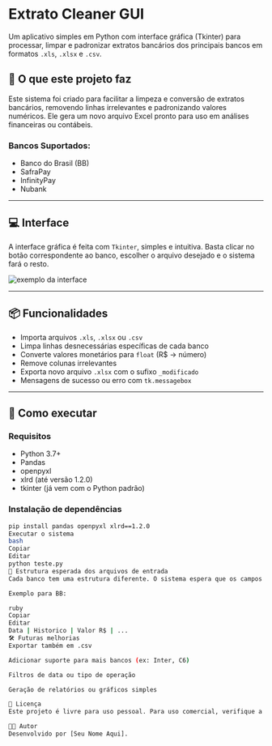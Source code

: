 # Extrato Cleaner GUI

Um aplicativo simples em Python com interface gráfica (Tkinter) para processar, limpar e padronizar extratos bancários dos principais bancos em formatos `.xls`, `.xlsx` e `.csv`.

## 🧾 O que este projeto faz

Este sistema foi criado para facilitar a limpeza e conversão de extratos bancários, removendo linhas irrelevantes e padronizando valores numéricos. Ele gera um novo arquivo Excel pronto para uso em análises financeiras ou contábeis.

### Bancos Suportados:
- Banco do Brasil (BB)
- SafraPay
- InfinityPay
- Nubank

---

## 💻 Interface

A interface gráfica é feita com `Tkinter`, simples e intuitiva. Basta clicar no botão correspondente ao banco, escolher o arquivo desejado e o sistema fará o resto.

![exemplo da interface](screenshot.png) <!-- Opcional: substitua ou remova -->

---

## 📦 Funcionalidades

- Importa arquivos `.xls`, `.xlsx` ou `.csv`
- Limpa linhas desnecessárias específicas de cada banco
- Converte valores monetários para `float` (R$ → número)
- Remove colunas irrelevantes
- Exporta novo arquivo `.xlsx` com o sufixo `_modificado`
- Mensagens de sucesso ou erro com `tk.messagebox`

---

## 🚀 Como executar

### Requisitos

- Python 3.7+
- Pandas
- openpyxl
- xlrd (até versão 1.2.0)  
- tkinter (já vem com o Python padrão)

### Instalação de dependências

```bash
pip install pandas openpyxl xlrd==1.2.0
Executar o sistema
bash
Copiar
Editar
python teste.py
📁 Estrutura esperada dos arquivos de entrada
Cada banco tem uma estrutura diferente. O sistema espera que os campos estejam nos formatos comuns exportados por seus sites/aplicativos.

Exemplo para BB:

ruby
Copiar
Editar
Data | Historico | Valor R$ | ...
🛠️ Futuras melhorias
Exportar também em .csv

Adicionar suporte para mais bancos (ex: Inter, C6)

Filtros de data ou tipo de operação

Geração de relatórios ou gráficos simples

📜 Licença
Este projeto é livre para uso pessoal. Para uso comercial, verifique a licença aplicável.

👨‍💻 Autor
Desenvolvido por [Seu Nome Aqui].
